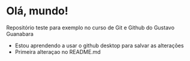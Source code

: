 # Olá, mundo!

Repositório teste para exemplo no curso de Git e Github do Gustavo Guanabara
- Estou aprendendo a usar o github desktop para salvar as alterações
- Primeira alteraçao no README.md 